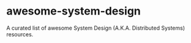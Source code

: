 # awesome-system-design
A curated list of awesome System Design (A.K.A. Distributed Systems) resources.
